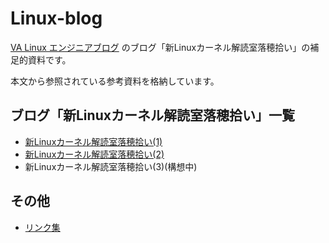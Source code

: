 # Linux-blog

[VA Linux エンジニアブログ](https://valinux.hatenablog.com/about) のブログ「新Linuxカーネル解読室落穂拾い」の補足的資料です。

本文から参照されている参考資料を格納しています。

## ブログ「新Linuxカーネル解読室落穂拾い」一覧

- [新Linuxカーネル解読室落穂拾い(1)](https://valinux.hatenablog.com/entry/20250724)  
- [新Linuxカーネル解読室落穂拾い(2)](https://www.valinux.co.jp/blog/entry/20250821) 
- 新Linuxカーネル解読室落穂拾い(3)(構想中)

## その他

- [リンク集](https://github.com/oda-g/Linux-blog/tree/main/memo/link.md)